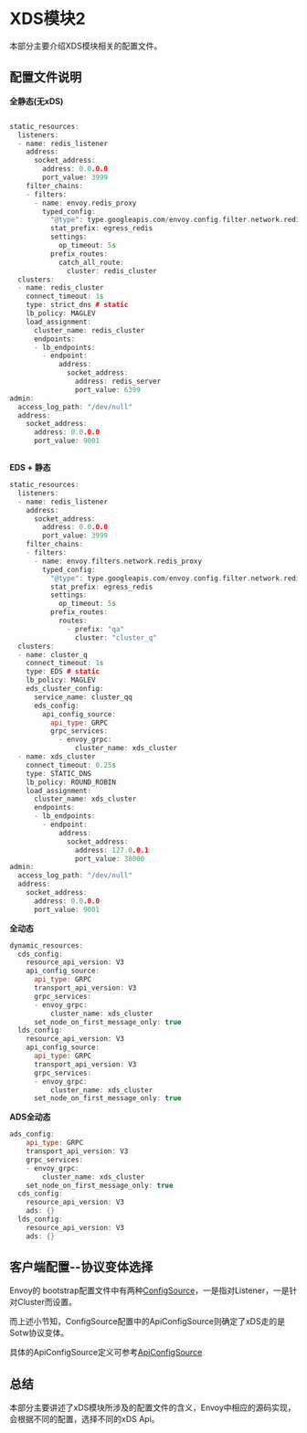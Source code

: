 # XDS模块2

本部分主要介绍XDS模块相关的配置文件。

## 配置文件说明

**全静态(无xDS)**

```c++

static_resources:
  listeners:
  - name: redis_listener
    address:
      socket_address:
        address: 0.0.0.0
        port_value: 3999
    filter_chains:
    - filters:
      - name: envoy.redis_proxy
        typed_config:
          "@type": type.googleapis.com/envoy.config.filter.network.redis_proxy.v3.RedisProxy
          stat_prefix: egress_redis
          settings:
            op_timeout: 5s
          prefix_routes:
            catch_all_route:
              cluster: redis_cluster
  clusters:
  - name: redis_cluster
    connect_timeout: 1s
    type: strict_dns # static
    lb_policy: MAGLEV
    load_assignment:
      cluster_name: redis_cluster
      endpoints:
      - lb_endpoints:
        - endpoint:
            address:
              socket_address:
                address: redis_server
                port_value: 6399
admin:
  access_log_path: "/dev/null"
  address:
    socket_address:
      address: 0.0.0.0
      port_value: 9001



```

**EDS + 静态**

```c++
static_resources:
  listeners:
  - name: redis_listener
    address:
      socket_address:
        address: 0.0.0.0
        port_value: 3999
    filter_chains:
    - filters:
      - name: envoy.filters.network.redis_proxy
        typed_config:
          "@type": type.googleapis.com/envoy.config.filter.network.redis_proxy.v3.RedisProxy
          stat_prefix: egress_redis
          settings:
            op_timeout: 5s
          prefix_routes:
            routes:
              - prefix: "qa"
                cluster: "cluster_q"
  clusters:
  - name: cluster_q
    connect_timeout: 1s
    type: EDS # static
    lb_policy: MAGLEV
    eds_cluster_config:
      service_name: cluster_qq
      eds_config:
        api_config_source:
          api_type: GRPC
          grpc_services:
            - envoy_grpc:
                cluster_name: xds_cluster
  - name: xds_cluster
    connect_timeout: 0.25s
    type: STATIC_DNS
    lb_policy: ROUND_ROBIN
    load_assignment:
      cluster_name: xds_cluster
      endpoints:
      - lb_endpoints:
        - endpoint:
            address:
              socket_address:
                address: 127.0.0.1
                port_value: 38000
admin:
  access_log_path: "/dev/null"
  address:
    socket_address:
      address: 0.0.0.0
      port_value: 9001
```

**全动态**

```c++
dynamic_resources:
  cds_config:
    resource_api_version: V3
    api_config_source:
      api_type: GRPC
      transport_api_version: V3
      grpc_services:
      - envoy_grpc:
          cluster_name: xds_cluster
      set_node_on_first_message_only: true
  lds_config:
    resource_api_version: V3
    api_config_source:
      api_type: GRPC
      transport_api_version: V3
      grpc_services:
      - envoy_grpc:
          cluster_name: xds_cluster
      set_node_on_first_message_only: true
```

**ADS全动态**

```c++
ads_config:
    api_type: GRPC
    transport_api_version: V3
    grpc_services:
    - envoy_grpc:
        cluster_name: xds_cluster
    set_node_on_first_message_only: true
  cds_config:
    resource_api_version: V3
    ads: {}
  lds_config:
    resource_api_version: V3
    ads: {}
```

## 客户端配置--协议变体选择

Envoy的 bootstrap配置文件中有两种[ConfigSource](https://www.envoyproxy.io/docs/envoy/latest/api-v3/config/core/v3/config_source.proto#envoy-v3-api-msg-config-core-v3-configsource)，一是指对Listener，一是针对Cluster而设置。

而上述小节知，ConfigSource配置中的ApiConfigSource则确定了xDS走的是Sotw协议变体。

具体的ApiConfigSource定义可参考[ApiConfigSource](https://www.envoyproxy.io/docs/envoy/latest/api-v3/config/core/v3/config_source.proto#envoy-v3-api-msg-config-core-v3-apiconfigsource)

## 总结

本部分主要讲述了xDS模块所涉及的配置文件的含义，Envoy中相应的源码实现，会根据不同的配置，选择不同的xDS Api。
